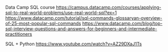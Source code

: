 Data Camp SQL course
https://campus.datacamp.com/courses/applying-sql-to-real-world-problems/use-real-world-sql?ex=1
https://www.datacamp.com/tutorial/sql-commands-glossaryan-overview-of-25-most-popular-sql-commands
https://www.datacamp.com/blog/top-sql-interview-questions-and-answers-for-beginners-and-intermediate-practitioners


SQL + Python
https://www.youtube.com/watch?v=AZ29DXaJ1Ts




